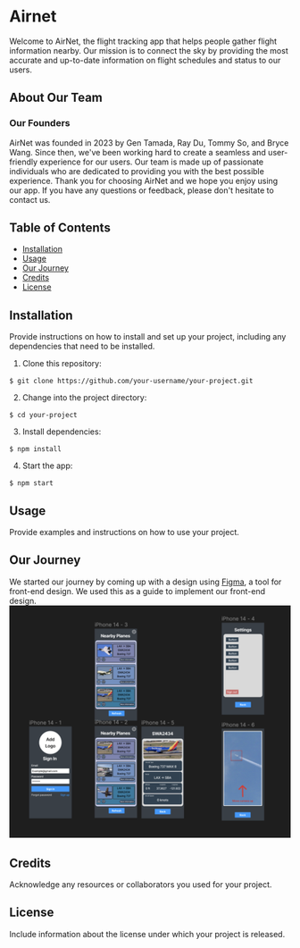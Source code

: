 # Airnet

Welcome to AirNet, the flight tracking app that helps people gather flight information nearby. Our mission is to connect the sky by providing the most accurate and up-to-date information on flight schedules and status to our users.

## About Our Team

### Our Founders

AirNet was founded in 2023 by Gen Tamada, Ray Du, Tommy So, and Bryce Wang. Since then, we've been working hard to create a seamless and user-friendly experience for our users. Our team is made up of passionate individuals who are dedicated to providing you with the best possible experience. Thank you for choosing AirNet and we hope you enjoy using our app. If you have any questions or feedback, please don't hesitate to contact us.

## Table of Contents

- [Installation](#installation)
- [Usage](#usage)
- [Our Journey](#our-journey)
- [Credits](#credits)
- [License](#license)


## Installation

Provide instructions on how to install and set up your project, including any dependencies that need to be installed.

1. Clone this repository:
```shell
$ git clone https://github.com/your-username/your-project.git
```
2. Change into the project directory:
```shell
$ cd your-project
```
3. Install dependencies:
```shell
$ npm install
```
4. Start the app:
```shell
$ npm start
```

## Usage

Provide examples and instructions on how to use your project.

## Our Journey

We started our journey by coming up with a design using [Figma](https://www.figma.com/file/YMjlqVdLgLOY0CEvBPn5Dx/AirNet?t=KbLNHAjL61YLaZ0a-1), a tool for front-end design. We used this as a guide to implement our front-end design.
![AirNet App Screenshot](./screenshots/AirNetFigma_v1.png)

## Credits

Acknowledge any resources or collaborators you used for your project.

## License

Include information about the license under which your project is released.
